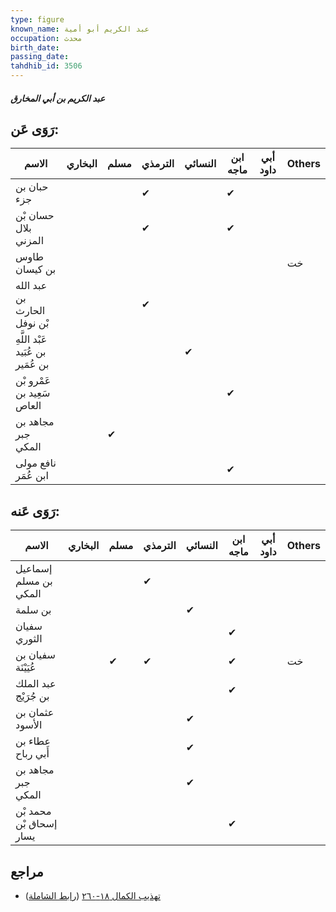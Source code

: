 ```yaml
---
type: figure
known_name: عبد الكريم أبو أمية
occupation: محدث
birth_date:
passing_date:
tahdhib_id: 3506
---
```

##### عبد الكريم بن أبي المخارق

## رَوَى عَن:
| الاسم                             | البخاري | مسلم | الترمذي | النسائي | ابن ماجه | أبي داود | Others |
| --------------------------------- | ------- | ---- | ------- | ------- | -------- | -------- | ------ |
| حبان بن جزء                       |         |      | ✔       |         | ✔        |          |        |
| حسان بْن بلال المزني              |         |      | ✔       |         | ✔        |          |        |
| طاوس بن كيسان                     |         |      |         |         |          |          | خت     |
| عبد الله بن الحارث بْن نوفل       |         |      | ✔       |         |          |          |        |
| عَبْد اللَّهِ بن عُبَيد بن عُمَير |         |      |         | ✔       |          |          |        |
| عَمْرو بْن سَعِيد بن العاص        |         |      |         |         | ✔        |          |        |
| مجاهد بن جبر المكي                |         | ✔    |         |         |          |          |        |
| نافع مولى ابن عُمَر               |         |      |         |         | ✔        |          |        |
## رَوَى عَنه:
| الاسم                   | البخاري | مسلم | الترمذي | النسائي | ابن ماجه | أبي داود | Others |
| ----------------------- | ------- | ---- | ------- | ------- | -------- | -------- | ------ |
| إسماعيل بن مسلم المكي   |         |      | ✔       |         |          |          |        |
| بن سلمة                 |         |      |         | ✔       |          |          |        |
| سفيان الثوري            |         |      |         |         | ✔        |          |        |
| سفيان بن عُيَيْنَة      |         | ✔    | ✔       |         | ✔        |          | خت     |
| عبد الملك بن جُرَيْج    |         |      |         |         | ✔        |          |        |
| عثمان بن الأسود         |         |      |         | ✔       |          |          |        |
| عطاء بن أَبي رباح       |         |      |         | ✔       |          |          |        |
| مجاهد بن جبر المكي      |         |      |         | ✔       |          |          |        |
| محمد بْن إسحاق بْن يسار |         |      |         |         | ✔        |          |        |
## مراجع
- [تهذيب الكمال ١٨-٢٦٠](obsidian://open?vault=Tahdhib-al-Kamal&file=Figures/٣٥٠٦-عبد%20الكريم%20بن%20أبي%20المخارق) ([رابط الشاملة](https://shamela.ws/book/3722/9293))